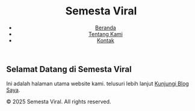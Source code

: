 <!DOCTYPE html>
<html>
<head>
    <title>Semesta Viral</title>
    <meta name="description" content="Deskripsi singkat tentang website Anda">
    <meta name="keywords" content="kata kunci terkait website Anda">
    <link rel="stylesheet" href="style.css"> </head>
<body>
    <header>
        <h1>Semesta Viral</h1>
        <nav>
            <ul>
                <li><a href="#">Beranda</a></li>
                <li><a  
            href="#">Tentang Kami</a></li>
                <li><a     
href="#">Kontak</a></li>
            </ul>
        </nav>
    </header>
    <main>
        <h2>Selamat Datang di Semesta Viral</h2>
        <p>Ini adalah halaman utama website kami. telusuri lebih lanjut <a href="https://semestaviral.blogspot.com">Kunjungi Blog Saya</a>.</p>
    </main>
    <footer>
        <p>&copy; 2025 Semesta Viral. All rights reserved.</p>
    </footer>
</body>
</html>
